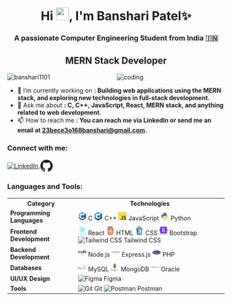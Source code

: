<!--![logo](https://github.com/banshari1101/banshari1101/blob/main/profileimg.jpg?raw=true)
<br> -->
<h1 align="center">Hi <img src="https://raw.githubusercontent.com/MartinHeinz/MartinHeinz/master/wave.gif" width="30px" height="30px">, I'm Banshari Patel✨</h1>
<h3 align="center">A passionate Computer Engineering Student from India 🇮🇳</h3>
<h2 align="center">MERN Stack Developer</h2>
<img align ="right" alt="coding" width="250" src="https://user-images.githubusercontent.com/81975567/213871187-5f4af020-4be1-4f17-baa2-0a0b3e2909c2.gif">

<p align="left"> <img src="https://komarev.com/ghpvc/?username=banshari1101&label=Profile%20views&color=0e75b6&style=flat" alt="banshari1101" /> </p>

- 🔭 I’m currently working on **: Building web applications using the MERN stack, and exploring new technologies in full-stack development.**
- 💬 Ask me about **: C, C++, JavaScript, React, MERN stack, and anything related to web development.**
- 📫 How to reach me **: You can reach me via LinkedIn or send me an email at 23bece3o168banshari@gmail.com.**

<h3 align="left">Connect with me:</h3>
<p align="left">
  <a href="https://www.linkedin.com/in/banshari-patel-b699542b5/" target="_blank">
    <img align="center" src="https://raw.githubusercontent.com/rahuldkjain/github-profile-readme-generator/master/src/images/icons/Social/linked-in-alt.svg" alt="LinkedIn" height="30" width="40" />
  </a>
  <a href="https://github.com/banshari1101" target="_blank">
    <img align="center" src="https://raw.githubusercontent.com/devicons/devicon/master/icons/github/github-original.svg" alt="GitHub" height="30" width="30" />
  </a>
</p>

<h3 align="left">Languages and Tools:</h3>

<table style="width:100%;">
  <tr>
    <th>Category</th>
    <th>Technologies</th>
  </tr>
  
  <!-- Programming Languages -->
  <tr>
    <td><b>Programming Languages</b></td>
    <td>
      <img src="https://raw.githubusercontent.com/devicons/devicon/master/icons/c/c-original.svg" alt="C" width="20" height="20" />
      C
      <img src="https://raw.githubusercontent.com/devicons/devicon/master/icons/cplusplus/cplusplus-original.svg" alt="C++" width="20" height="20" />
      C++
      <img src="https://raw.githubusercontent.com/devicons/devicon/master/icons/javascript/javascript-original.svg" alt="JavaScript" width="20" height="20" />
      JavaScript
      <img src="https://raw.githubusercontent.com/devicons/devicon/master/icons/python/python-original.svg" alt="Python" width="20" height="20" />
      Python
    </td>
  </tr>
  
  <!-- Frontend Development -->
  <tr>
    <td><b>Frontend Development</b></td>
    <td>
      <img src="https://raw.githubusercontent.com/devicons/devicon/master/icons/react/react-original-wordmark.svg" alt="React" width="20" height="20" />
      React
      <img src="https://raw.githubusercontent.com/devicons/devicon/master/icons/html5/html5-original-wordmark.svg" alt="HTML" width="20" height="20" />
      HTML
      <img src="https://raw.githubusercontent.com/devicons/devicon/master/icons/css3/css3-original-wordmark.svg" alt="CSS" width="20" height="20" />
      CSS
      <img src="https://raw.githubusercontent.com/devicons/devicon/master/icons/bootstrap/bootstrap-plain-wordmark.svg" alt="Bootstrap" width="20" height="20" />
      Bootstrap
      <img src="https://www.vectorlogo.zone/logos/tailwindcss/tailwindcss-icon.svg" alt="Tailwind CSS" width="20" height="20" />
      Tailwind CSS
    </td>
  </tr>
  
  <!-- Backend Development -->
<tr>
  <td><b>Backend Development</b></td>
  <td>
    <img src="https://raw.githubusercontent.com/devicons/devicon/master/icons/nodejs/nodejs-original-wordmark.svg" alt="Node.js" width="20" height="20" />
    Node.js
    <img src="https://raw.githubusercontent.com/devicons/devicon/master/icons/express/express-original-wordmark.svg" alt="Express.js" width="20" height="20" />
    Express.js
      <img src="https://raw.githubusercontent.com/devicons/devicon/master/icons/php/php-original.svg" alt="php" width="20" height="20" />
    PHP
  </td>
</tr>
  
  <!-- Database -->
  <tr>
    <td><b>Databases</b></td>
    <td>
      <img src="https://raw.githubusercontent.com/devicons/devicon/master/icons/mysql/mysql-original-wordmark.svg" alt="MySQL" width="20" height="20" />
      MySQL
      <img src="https://raw.githubusercontent.com/devicons/devicon/master/icons/mongodb/mongodb-original-wordmark.svg" alt="MongoDB" width="20" height="20" />
      MongoDB
      <img src="https://raw.githubusercontent.com/devicons/devicon/master/icons/oracle/oracle-original.svg" alt="Oracle" width="20" height="20" />
      Oracle
    </td>
  </tr>

  <!-- UI/UX Design -->
  <tr>
    <td><b>UI/UX Design</b></td>
    <td>
      <img src="https://www.vectorlogo.zone/logos/figma/figma-icon.svg" alt="Figma" width="20" height="20" />
      Figma
    </td>
  </tr>
  
  <!-- Tools -->
  <tr>
    <td><b>Tools</b></td>
    <td>
      <img src="https://www.vectorlogo.zone/logos/git-scm/git-scm-icon.svg" alt="Git" width="20" height="20" />
      Git
      <img src="https://www.vectorlogo.zone/logos/getpostman/getpostman-icon.svg" alt="Postman" width="20" height="20" />
      Postman
    </td>
  </tr>
  
</table>
<!-- <p><img align="left" src="https://github-readme-stats.vercel.app/api/top-langs?username=banshari1101&show_icons=true&locale=en&layout=compact" alt="banshari1101" /></p> <p>&nbsp;<img align="center" src="https://github-readme-stats.vercel.app/api?username=banshari1101&show_icons=true&locale=en" alt="banshari1101" /></p> <p><img align="center" src="https://github-readme-streak-stats.herokuapp.com/?user=banshari1101&" alt="banshari1101" /></p>
 -->
